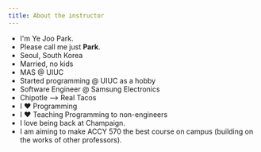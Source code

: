 ```yaml
---
title: About the instructor
---
```


- I'm Ye Joo Park.
- Please call me just **Park**.
- Seoul, South Korea
- Married, no kids
- MAS @ UIUC
- Started programming @ UIUC as a hobby
- Software Engineer @ Samsung Electronics
- Chipotle ⟶ Real Tacos
- I ♥ Programming
- I ♥ Teaching Programming to non-engineers
- I love being back at Champaign.
- I am aiming to make ACCY 570 the best course on campus (building on the works of other professors).
